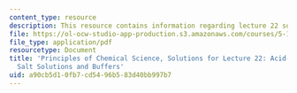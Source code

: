```yaml
---
content_type: resource
description: This resource contains information regarding lecture 22 solution.
file: https://ol-ocw-studio-app-production.s3.amazonaws.com/courses/5-111sc-principles-of-chemical-science-fall-2014/a90cb5d10fb7cd5496b583d40bb997b7_MIT5_111F14_Lec22Soln.pdf
file_type: application/pdf
resourcetype: Document
title: 'Principles of Chemical Science, Solutions for Lecture 22: Acid-Base Equilibrium:
  Salt Solutions and Buffers'
uid: a90cb5d1-0fb7-cd54-96b5-83d40bb997b7
---
```

